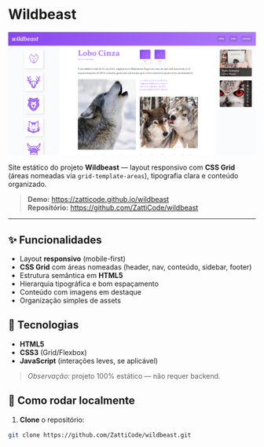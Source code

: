 # Wildbeast

![banner do projeto](img/preview.png)

Site estático do projeto **Wildbeast** — layout responsivo com **CSS Grid** (áreas nomeadas via `grid-template-areas`), tipografia clara e conteúdo organizado.

> **Demo:** https://zatticode.github.io/wildbeast  
> **Repositório:** https://github.com/ZattiCode/wildbeast

---

## ✨ Funcionalidades

- Layout **responsivo** (mobile-first)
- **CSS Grid** com áreas nomeadas (header, nav, conteúdo, sidebar, footer)
- Estrutura semântica em **HTML5**
- Hierarquia tipográfica e bom espaçamento
- Conteúdo com imagens em destaque
- Organização simples de assets

## 🧱 Tecnologias

- **HTML5**
- **CSS3** (Grid/Flexbox)
- **JavaScript** (interações leves, se aplicável)

> *Observação:* projeto 100% estático — não requer backend.

## 🚀 Como rodar localmente

1. **Clone** o repositório:

```bash
git clone https://github.com/ZattiCode/wildbeast.git

